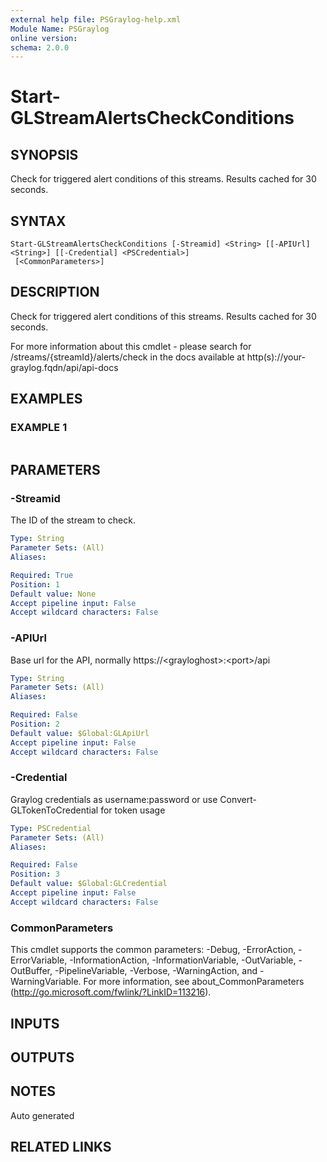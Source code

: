```yaml
---
external help file: PSGraylog-help.xml
Module Name: PSGraylog
online version:
schema: 2.0.0
---
```


# Start-GLStreamAlertsCheckConditions

## SYNOPSIS
Check for triggered alert conditions of this streams.
Results cached for 30 seconds.

## SYNTAX

```
Start-GLStreamAlertsCheckConditions [-Streamid] <String> [[-APIUrl] <String>] [[-Credential] <PSCredential>]
 [<CommonParameters>]
```

## DESCRIPTION
Check for triggered alert conditions of this streams.
Results cached for 30 seconds.


For more information about this cmdlet - please search for /streams/{streamId}/alerts/check in the docs available at http(s)://your-graylog.fqdn/api/api-docs

## EXAMPLES

### EXAMPLE 1
```

```

## PARAMETERS

### -Streamid
The ID of the stream to check.

```yaml
Type: String
Parameter Sets: (All)
Aliases:

Required: True
Position: 1
Default value: None
Accept pipeline input: False
Accept wildcard characters: False
```

### -APIUrl
Base url for the API, normally https://\<grayloghost\>:\<port\>/api

```yaml
Type: String
Parameter Sets: (All)
Aliases:

Required: False
Position: 2
Default value: $Global:GLApiUrl
Accept pipeline input: False
Accept wildcard characters: False
```

### -Credential
Graylog credentials as username:password or use Convert-GLTokenToCredential for token usage

```yaml
Type: PSCredential
Parameter Sets: (All)
Aliases:

Required: False
Position: 3
Default value: $Global:GLCredential
Accept pipeline input: False
Accept wildcard characters: False
```

### CommonParameters
This cmdlet supports the common parameters: -Debug, -ErrorAction, -ErrorVariable, -InformationAction, -InformationVariable, -OutVariable, -OutBuffer, -PipelineVariable, -Verbose, -WarningAction, and -WarningVariable. For more information, see about_CommonParameters (http://go.microsoft.com/fwlink/?LinkID=113216).

## INPUTS

## OUTPUTS

## NOTES
Auto generated

## RELATED LINKS
